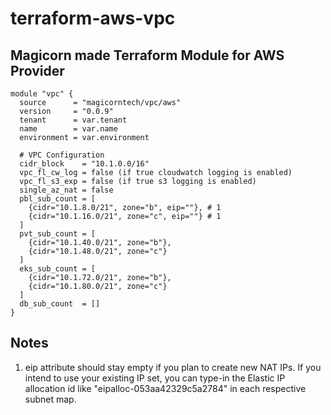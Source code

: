 # terraform-aws-vpc

Magicorn made Terraform Module for AWS Provider
--
```
module "vpc" {
  source      = "magicorntech/vpc/aws"
  version     = "0.0.9"
  tenant      = var.tenant
  name        = var.name
  environment = var.environment

  # VPC Configuration
  cidr_block    = "10.1.0.0/16"
  vpc_fl_cw_log = false (if true cloudwatch logging is enabled)
  vpc_fl_s3_exp = false (if true s3 logging is enabled)
  single_az_nat = false
  pbl_sub_count = [
    {cidr="10.1.8.0/21", zone="b", eip=""}, # 1
    {cidr="10.1.16.0/21", zone="c", eip=""} # 1
  ]
  pvt_sub_count = [
    {cidr="10.1.40.0/21", zone="b"},
    {cidr="10.1.48.0/21", zone="c"}
  ]
  eks_sub_count = [
    {cidr="10.1.72.0/21", zone="b"},
    {cidr="10.1.80.0/21", zone="c"}
  ]
  db_sub_count  = []
}
```

## Notes
1) eip attribute should stay empty if you plan to create new NAT IPs. If you intend to use your existing IP set, you can type-in the Elastic IP allocation id like "eipalloc-053aa42329c5a2784" in each respective subnet map.